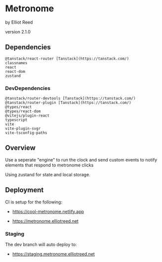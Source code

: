 # Metronome

by Elliot Reed

version 2.1.0

## Dependencies

    @tanstack/react-router [Tanstack](https://tanstack.com/)
    classnames
    react
    react-dom
    zustand

### DevDependencies

    @tanstack/router-devtools [Tanstack](https://tanstack.com/)
    @tanstack/router-plugin [Tanstack](https://tanstack.com/)
    @types/react
    @types/react-dom
    @vitejs/plugin-react
    typescript
    vite
    vite-plugin-svgr
    vite-tsconfig-paths

## Overview

Use a seperate "engine" to run the clock and send custom events to notify elements that respond to metronome clicks

Using zustand for state and local storage.

## Deployment

CI is setup for the following:

- https://cool-metronome.netlify.app

- https://metronome.elliotreed.net

### Staging

The dev branch will auto deploy to:

- https://staging.metronome.elliotreed.net